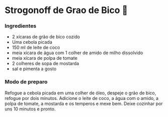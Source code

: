 # Strogonoff de Grao de Bico :fork_and_knife:

### Ingredientes

- 2 xícaras de grão de bico cozido
- Uma cebola picada
- 150 ml de leite de coco
- meia xícara de água com 1 colher de amido de milho dissolvido
- meia xícara de polpa de tomate
- 2 colheres de sopa de mostarda
- sal e pimenta a gosto

### Modo de preparo

Refogue a cebola picada em uma colher de óleo, despeje o grão de bico, refogue por dois minutos. Adicione o leite de coco, a água  com o amido, a polpa de tomate, a mostarda e os temperos e mexe bem. Deixe cozinhar por uns 10 minutos e pronto.





